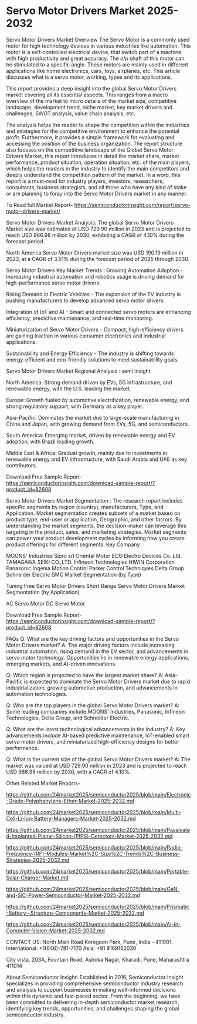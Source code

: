 <h1>Servo Motor Drivers Market 2025-2032</h1>
Servo Motor Drivers Market Overview
The Servo Motor is a commonly used motor for high technology devices in various industries like automation. This motor is a self-controlled electrical device, that switch part of a machine with high productivity and great accuracy. The o/p shaft of this motor can be stimulated to a specific angle. These motors are mainly used in different applications like home electronics, cars, toys, airplanes, etc. This article discusses what is a servo motor, working, types and its applications.

This report provides a deep insight into the global Servo Motor Drivers market covering all its essential aspects. This ranges from a macro overview of the market to micro details of the market size, competitive landscape, development trend, niche market, key market drivers and challenges, SWOT analysis, value chain analysis, etc.

The analysis helps the reader to shape the competition within the industries and strategies for the competitive environment to enhance the potential profit. Furthermore, it provides a simple framework for evaluating and accessing the position of the business organization. The report structure also focuses on the competitive landscape of the Global Servo Motor Drivers Market, this report introduces in detail the market share, market performance, product situation, operation situation, etc. of the main players, which helps the readers in the industry to identify the main competitors and deeply understand the competition pattern of the market.
In a word, this report is a must-read for industry players, investors, researchers, consultants, business strategists, and all those who have any kind of stake or are planning to foray into the Servo Motor Drivers market in any manner.

To Read full Market Report-
https://semiconductorinsight.com/report/servo-motor-drivers-market/

Servo Motor Drivers Market Analysis:
The global Servo Motor Drivers Market size was estimated at USD 729.90 million in 2023 and is projected to reach USD 966.98 million by 2030, exhibiting a CAGR of 4.10% during the forecast period.

North America Servo Motor Drivers market size was USD 190.19 million in 2023, at a CAGR of 3.51% during the forecast period of 2025 through 2030.

Servo Motor Drivers Key Market Trends :
Growing Automation Adoption - Increasing industrial automation and robotics usage is driving demand for high-performance servo motor drivers.

Rising Demand in Electric Vehicles - The expansion of the EV industry is pushing manufacturers to develop advanced servo motor drivers.

Integration of IoT and AI - Smart and connected servo motors are enhancing efficiency, predictive maintenance, and real-time monitoring.

Miniaturization of Servo Motor Drivers - Compact, high-efficiency drivers are gaining traction in various consumer electronics and industrial applications.

Sustainability and Energy Efficiency - The industry is shifting towards energy-efficient and eco-friendly solutions to meet sustainability goals.

Servo Motor Drivers Market Regional Analysis :
semi insight

North America:
Strong demand driven by EVs, 5G infrastructure, and renewable energy, with the U.S. leading the market.

Europe:
Growth fueled by automotive electrification, renewable energy, and strong regulatory support, with Germany as a key player.

Asia-Pacific:
Dominates the market due to large-scale manufacturing in China and Japan, with growing demand from EVs, 5G, and semiconductors.

South America:
Emerging market, driven by renewable energy and EV adoption, with Brazil leading growth.

Middle East & Africa:
Gradual growth, mainly due to investments in renewable energy and EV infrastructure, with Saudi Arabia and UAE as key contributors.

Download Free Sample Report-
https://semiconductorinsight.com/download-sample-report/?product_id=82608

Servo Motor Drivers Market Segmentation :
The research report includes specific segments by region (country), manufacturers, Type, and Application. Market segmentation creates subsets of a market based on product type, end-user or application, Geographic, and other factors. By understanding the market segments, the decision-maker can leverage this targeting in the product, sales, and marketing strategies. Market segments can power your product development cycles by informing how you create product offerings for different segments.
Key Company

MOONS' Industries
Sipro srl
Oriental Motor
ECO Electro Devices Co.
Ltd.
TAMAGAWA SEIKI CO.,LTD.
Infineon Technologies
HIWIN Corporation
Panasonic
Ingenia Motion Control
Parker
Control Techniques
Delta Group
Schneider Electric
SMC
Market Segmentation (by Type)

Tuning Free Servo Motor Drivers
Short Range Servo Motor Drivers
Market Segmentation (by Application)

AC Servo Motor
DC Servo Motor

Download Free Sample Report-
https://semiconductorinsight.com/download-sample-report/?product_id=82608

FAQs
Q: What are the key driving factors and opportunities in the Servo Motor Drivers market?
A: The major driving factors include increasing industrial automation, rising demand in the EV sector, and advancements in servo motor technology. Opportunities lie in renewable energy applications, emerging markets, and AI-driven innovations.

Q: Which region is projected to have the largest market share?
A: Asia-Pacific is expected to dominate the Servo Motor Drivers market due to rapid industrialization, growing automotive production, and advancements in automation technologies.

Q: Who are the top players in the global Servo Motor Drivers market?
A: Some leading companies include MOONS' Industries, Panasonic, Infineon Technologies, Delta Group, and Schneider Electric.

Q: What are the latest technological advancements in the industry?
A: Key advancements include AI-based predictive maintenance, IoT-enabled smart servo motor drivers, and miniaturized high-efficiency designs for better performance.

Q: What is the current size of the global Servo Motor Drivers market?
A: The market was valued at USD 729.90 million in 2023 and is projected to reach USD 966.98 million by 2030, with a CAGR of 4.10%.

Other Related Market Reports-

https://github.com/24market2025/semiconductor2025/blob/main/Electronic-Grade-Polyphenylene-Ether-Market-2025-2032.md

https://github.com/24market2025/semiconductor2025/blob/main/Multi-Cell-Li-Ion-Battery-Managers-Market-2025-2032.md

https://github.com/24market2025/semiconductor2025/blob/main/Passivated-Implanted-Planar-Silicon-(PIPS)-Detectors-Market-2025-2032.md

https://github.com/24market2025/semiconductor2025/blob/main/Radio-Frequency-(RF)-Modules-Market%2C-Size%2C-Trends%2C-Business-Strategies-2025-2032.md

https://github.com/24market2025/semiconductor2025/blob/main/Portable-Solar-Charger-Market.md

https://github.com/24market2025/semiconductor2025/blob/main/GaN-and-SiC-Power-Semiconductor-Market-2025-2032.md

https://github.com/24market2025/semiconductor2025/blob/main/Prismatic-Battery--Structure-Components-Market-2025-2032.md

https://github.com/24market2025/semiconductor2025/blob/main/AI-In-Computer-Vision-Market-2025-2032.md

CONTACT US:
North Main Road Koregaon Park, Pune, India - 411001.
International: +1(646)-781-7170
Asia: +91 9169162030

City vista, 203A, Fountain Road, Ashoka Nagar, Kharadi, Pune, Maharashtra 411014

About Semiconductor Insight:
Established in 2016, Semiconductor Insight specializes in providing comprehensive semiconductor industry research and analysis to support businesses in making well-informed decisions within this dynamic and fast-paced sector. From the beginning, we have been committed to delivering in-depth semiconductor market research, identifying key trends, opportunities, and challenges shaping the global semiconductor industry.
